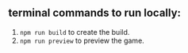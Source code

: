 ## terminal commands to run locally:
1. `npm run build` to create the build.
2. `npm run preview` to preview the game.
